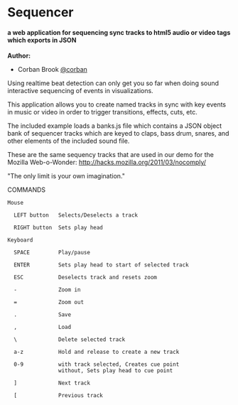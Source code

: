 Sequencer
=========

#### a web application for sequencing sync tracks to html5 audio or video tags which exports in JSON  ####

**Author:** 

* Corban Brook [@corban](http://twitter.com/corban) 

Using realtime beat detection can only get you so far when doing sound interactive sequencing of events in visualizations.

This application allows you to create named tracks in sync with key events in music or video in order to trigger transitions, effects, cuts, etc.

The included example loads a banks.js file which contains a JSON object bank of sequencer tracks which are keyed to claps, bass drum, snares, and other elements 
of the included sound file.

These are the same sequency tracks that are used in our demo for the Mozilla Web-o-Wonder: http://hacks.mozilla.org/2011/03/nocomply/

  "The only limit is your own imagination."

  COMMANDS
    
    Mouse
      
      LEFT button   Selects/Deselects a track
      
      RIGHT button  Sets play head
      
    Keyboard
      
      SPACE         Play/pause
      
      ENTER         Sets play head to start of selected track
      
      ESC           Deselects track and resets zoom
      
      -             Zoom in
      
      =             Zoom out
      
      .             Save
      
      ,             Load
      
      \             Delete selected track
      
      a-z           Hold and release to create a new track
      
      0-9           with track selected, Creates cue point
                    without, Sets play head to cue point
                    
      ]             Next track
      
      [             Previous track

